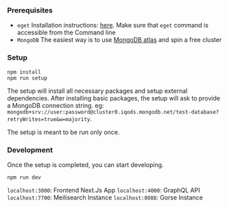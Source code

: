 ### Prerequisites

- `eget` Installation instructions: [here](https://github.com/zyedidia/eget). Make sure that `eget` command is accessible from the Command line
- `MongoDB` The easiest way is to use [MongoDB atlas](https://www.mongodb.com/cloud/atlas/register) and spin a free cluster

### Setup

```
npm install
npm run setup
```

The setup will install all necessary packages and setup external dependencies. After installing basic packages, the setup will ask to provide a MongoDB connection string. eg: `mongodb+srv://user:password@cluster0.iqods.mongodb.net/test-database?retryWrites=true&w=majority`.

The setup is meant to be run only once.

### Development

Once the setup is completed, you can start developing.

```
npm run dev
```

`localhost:3000`: Frontend Next.Js App
`localhost:4000`: GraphQL API
`localhost:7700`: Meilisearch Instance
`localhost:8088`: Gorse Instance
